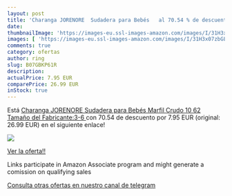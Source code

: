 ```yaml
---
layout: post
title: 'Charanga JORENORE  Sudadera para Bebés   al 70.54 % de descuento'
date: 
thumbnailImage: 'https://images-eu.ssl-images-amazon.com/images/I/31H3x07zbGL._SL200_.jpg'
images: [ 'https://images-eu.ssl-images-amazon.com/images/I/31H3x07zbGL._SL200_.jpg' ]
comments: true
category: ofertas
author: ring
slug: B07GBKP61R
description:
actualPrice: 7.95 EUR
comparePrice: 26.99 EUR
inStock: true
---
```


Está [Charanga JORENORE  Sudadera para Bebés  Marfil Crudo 10  62  Tamaño del Fabricante:3-6 ](https://www.amazon.es/dp/B07GBKP61R/?tag=tolees-21) con 70.54 de descuento por 7.95 EUR (original: 26.99 EUR) en el siguiente enlace!

[![](https://images-eu.ssl-images-amazon.com/images/I/31H3x07zbGL._SL200_.jpg)](https://www.amazon.es/dp/B07GBKP61R/?tag=tolees-21)

[Ver la oferta!!](https://www.amazon.es/dp/B07GBKP61R/?tag=tolees-21)

Links participate in Amazon Associate program and might generate a comission on qualifying sales

[Consulta otras ofertas en nuestro canal de telegram](https://t.me/s/ofertas25)
